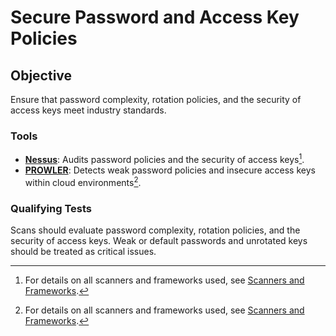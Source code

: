 # Secure Password and Access Key Policies

## Objective
Ensure that password complexity, rotation policies, and the security of access keys meet industry standards.

### Tools
- **[Nessus](https://www.tenable.com/products/nessus)**: Audits password policies and the security of access keys[^1].
- **[PROWLER](https://prowler.cloud/)**: Detects weak password policies and insecure access keys within cloud environments[^1].

### Qualifying Tests
Scans should evaluate password complexity, rotation policies, and the security of access keys. Weak or default passwords and unrotated keys should be treated as critical issues.

[^1]: For details on all scanners and frameworks used, see [Scanners and Frameworks](../scanners-and-frameworks.md).
